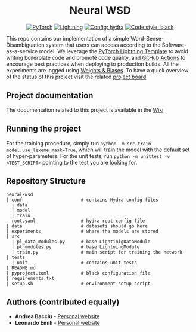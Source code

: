 <h1 align="center">
  Neural WSD
</h1>

<p align="center">
  <a href="https://pytorch.org/get-started/locally/"><img alt="PyTorch" src="https://img.shields.io/badge/PyTorch-orange?style=for-the-badge&logo=pytorch"></a>
  <a href="https://pytorchlightning.ai/"><img alt="Lightning" src="https://img.shields.io/badge/-Lightning-blueviolet?style=for-the-badge"></a>
  <a href="https://hydra.cc/"><img alt="Config: hydra" src="https://img.shields.io/badge/config-hydra-blue?style=for-the-badge"></a>
  <a href="https://black.readthedocs.io/en/stable/"><img alt="Code style: black" src="https://img.shields.io/badge/code%20style-black-black.svg?style=for-the-badge"></a>
</p>

This repo contains our implementation of a simple Word-Sense-Disambiguation system that users can access according to the Software-as-a-service model. We leverage the [PyTorch Lightning Template](https://github.com/edobobo/p-lightning-template) to avoid writing boilerplate code and promote code quality, and [GitHub Actions](https://docs.github.com/en/actions/automating-builds-and-tests/about-continuous-integration) to encourage best practices when deploying to production builds. All the experiments are logged using [Weights & Biases](https://wandb.ai/site). To have a quick overview of the status of this project visit the related [project board](https://github.com/LeonardoEmili/neural-wsd/projects/1).

## Project documentation
The documentation related to this project is available in the [Wiki](https://github.com/LeonardoEmili/neural-wsd/wiki).

## Running the project
For the training procedure, simply run `python -m src.train model.use_lexeme_mask=True`, which will train the model with the default set of hyper-parameters. For the unit tests, run `python -m unittest -v <TEST_SCRIPT>` pointing to the test you are looking for.

## Repository Structure
```
neural-wsd
| conf                      # contains Hydra config files
  | data
  | model
  | train
  root.yaml                 # hydra root config file
| data                      # datasets should go here
| experiments               # where the models are stored
| src
  | pl_data_modules.py      # base LightinigDataModule
  | pl_modules.py           # base LightningModule
  | train.py                # main script for training the network
| tests
  | unit                    # contains unit tests
| README.md
| pyproject.toml            # black configuration file
| requirements.txt
| setup.sh                  # environment setup script 
```

## Authors (contributed equally)
* **Andrea Bacciu**  - [Personal website](https://andreabac3.github.io)
* **Leonardo Emili**  - [Personal website](https://leonardoemili.github.io)
